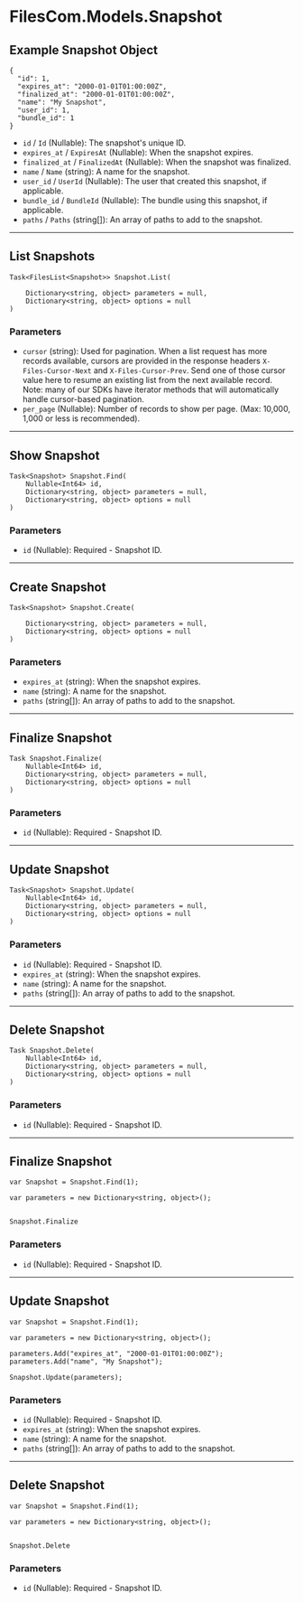 # FilesCom.Models.Snapshot

## Example Snapshot Object

```
{
  "id": 1,
  "expires_at": "2000-01-01T01:00:00Z",
  "finalized_at": "2000-01-01T01:00:00Z",
  "name": "My Snapshot",
  "user_id": 1,
  "bundle_id": 1
}
```

* `id` / `Id`  (Nullable<Int64>): The snapshot's unique ID.
* `expires_at` / `ExpiresAt`  (Nullable<DateTime>): When the snapshot expires.
* `finalized_at` / `FinalizedAt`  (Nullable<DateTime>): When the snapshot was finalized.
* `name` / `Name`  (string): A name for the snapshot.
* `user_id` / `UserId`  (Nullable<Int64>): The user that created this snapshot, if applicable.
* `bundle_id` / `BundleId`  (Nullable<Int64>): The bundle using this snapshot, if applicable.
* `paths` / `Paths`  (string[]): An array of paths to add to the snapshot.


---

## List Snapshots

```
Task<FilesList<Snapshot>> Snapshot.List(
    
    Dictionary<string, object> parameters = null,
    Dictionary<string, object> options = null
)
```

### Parameters

* `cursor` (string): Used for pagination.  When a list request has more records available, cursors are provided in the response headers `X-Files-Cursor-Next` and `X-Files-Cursor-Prev`.  Send one of those cursor value here to resume an existing list from the next available record.  Note: many of our SDKs have iterator methods that will automatically handle cursor-based pagination.
* `per_page` (Nullable<Int64>): Number of records to show per page.  (Max: 10,000, 1,000 or less is recommended).


---

## Show Snapshot

```
Task<Snapshot> Snapshot.Find(
    Nullable<Int64> id, 
    Dictionary<string, object> parameters = null,
    Dictionary<string, object> options = null
)
```

### Parameters

* `id` (Nullable<Int64>): Required - Snapshot ID.


---

## Create Snapshot

```
Task<Snapshot> Snapshot.Create(
    
    Dictionary<string, object> parameters = null,
    Dictionary<string, object> options = null
)
```

### Parameters

* `expires_at` (string): When the snapshot expires.
* `name` (string): A name for the snapshot.
* `paths` (string[]): An array of paths to add to the snapshot.


---

## Finalize Snapshot

```
Task Snapshot.Finalize(
    Nullable<Int64> id, 
    Dictionary<string, object> parameters = null,
    Dictionary<string, object> options = null
)
```

### Parameters

* `id` (Nullable<Int64>): Required - Snapshot ID.


---

## Update Snapshot

```
Task<Snapshot> Snapshot.Update(
    Nullable<Int64> id, 
    Dictionary<string, object> parameters = null,
    Dictionary<string, object> options = null
)
```

### Parameters

* `id` (Nullable<Int64>): Required - Snapshot ID.
* `expires_at` (string): When the snapshot expires.
* `name` (string): A name for the snapshot.
* `paths` (string[]): An array of paths to add to the snapshot.


---

## Delete Snapshot

```
Task Snapshot.Delete(
    Nullable<Int64> id, 
    Dictionary<string, object> parameters = null,
    Dictionary<string, object> options = null
)
```

### Parameters

* `id` (Nullable<Int64>): Required - Snapshot ID.


---

## Finalize Snapshot

```
var Snapshot = Snapshot.Find(1);

var parameters = new Dictionary<string, object>();


Snapshot.Finalize
```

### Parameters

* `id` (Nullable<Int64>): Required - Snapshot ID.


---

## Update Snapshot

```
var Snapshot = Snapshot.Find(1);

var parameters = new Dictionary<string, object>();

parameters.Add("expires_at", "2000-01-01T01:00:00Z");
parameters.Add("name", "My Snapshot");

Snapshot.Update(parameters);
```

### Parameters

* `id` (Nullable<Int64>): Required - Snapshot ID.
* `expires_at` (string): When the snapshot expires.
* `name` (string): A name for the snapshot.
* `paths` (string[]): An array of paths to add to the snapshot.


---

## Delete Snapshot

```
var Snapshot = Snapshot.Find(1);

var parameters = new Dictionary<string, object>();


Snapshot.Delete
```

### Parameters

* `id` (Nullable<Int64>): Required - Snapshot ID.
